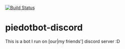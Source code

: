[![Build Status](https://travis-ci.com/omaskery/piedotbot-discord.svg?branch=master)](https://travis-ci.com/omaskery/piedotbot-discord)

# piedotbot-discord

This is a bot I run on [our|my friends'] discord server :D
